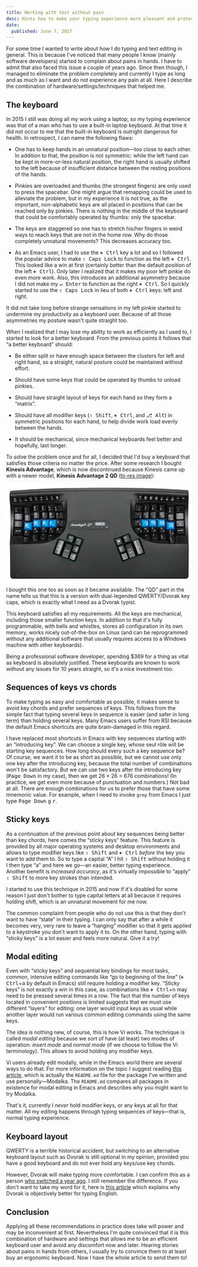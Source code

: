 ```yaml
---
title: Working with text without pain
desc: Hints how to make your typing experience more pleasant and protect yourself from RSI in the future.
date:
  published: June 7, 2017
---
```


For some time I wanted to write about how I do typing and text editing in
general. This is because I've noticed that many people I know (mainly
software developers) started to complain about pains in hands. I have to
admit that also faced this issue a couple of years ago. Since then though, I
managed to eliminate the problem completely and currently I type as long and
as much as I want and do not experience any pain at all. Here I describe the
combination of hardware/settings/techniques that helped me.

## The keyboard

In 2015 I still was doing all my work using a laptop, so my typing
experience was that of a man who has to use a built-in laptop keyboard. At
that time it did not occur to me that the built-in keyboard is outright
dangerous for health. In retrospect, I can name the following flaws:

* One has to keep hands in an unnatural position—too close to each other. In
  addition to that, the position is not symmetric: while the left hand can
  be kept in more-or-less natural position, the right hand is usually
  shifted to the left because of insufficient distance between the resting
  positions of the hands.

* Pinkies are overloaded and thumbs (the strongest fingers) are only used to
  press the spacebar. One might argue that remapping could be used to
  alleviate the problem, but in my experience it is not true, as the
  important, non-alphabetic keys are all placed in positions that can be
  reached only by pinkies. There is nothing in the middle of the keyboard
  that could be comfortably operated by thumbs: only the spacebar.

* The keys are staggered so one has to stretch his/her fingers in weird ways
  to reach keys that are not in the home row. Why do those completely
  unnatural movements? This decreases accuracy too.

* As an Emacs user, I had to use the <kbd>⎈ Ctrl</kbd> key a lot and so I
  followed the popular advice to make <kbd>⇪ Caps Lock</kbd> to function as
  the left <kbd>⎈ Ctrl</kbd>. This looked like a win at first (certainly
  better than the default position of the left <kbd>⎈ Ctrl</kbd>). Only
  later I realized that it makes my poor left pinkie do even more work.
  Also, this introduces an additional asymmetry because I did not make my
  <kbd>↵ Enter</kbd> to function as the right <kbd>⎈ Ctrl</kbd>. So I
  quickly started to use the <kbd>⇪ Caps Lock</kbd> in lieu of both <kbd>⎈
  Ctrl</kbd> keys: left and right.

It did not take long before strange sensations in my left pinkie started to
undermine my productivity as a keyboard user. Because of all those
asymmetries my posture wasn't quite straight too.

When I realized that I may lose my ability to work as efficiently as I used
to, I started to look for a better keyboard. From the previous points it
follows that “a better keyboard” should:

* Be either split or have enough space between the clusters for left and
  right hand, so a straight, natural posture could be maintained without
  effort.

* Should have some keys that could be operated by thumbs to unload pinkies.

* Should have straight layout of keys for each hand so they form a “matrix”.

* Should have all modifier keys (<kbd>⇧ Shift</kbd>, <kbd>⎈ Ctrl</kbd>, and
  <kbd>⎇ Alt</kbd>) in symmetric positions for each hand, to help divide
  work load evenly between the hands.

* It should be mechanical, since mechanical keyboards feel better and
  hopefully, last longer.

To solve the problem once and for all, I decided that I'd buy a keyboard
that satisfies those criteria no matter the price. After some research I
bought **Kinesis Advantage**, which is now discontinued because Kinesis came
up with a newer model, **Kinesis Advantage 2 QD**
([hi-res image](https://www.kinesis-ergo.com/wp-content/uploads/2016/07/kb600qd-oh-1977x1024.png)):

![Kinesis Advantage 2 QD](/static/img/kinesis-advantage-2-qd.png)

I bought this one too as soon as it became available. The “QD” part in the
name tells us that this is a version with dual-legended QWERTY/Dvorak key
caps, which is exactly what I need as a Dvorak typist.

This keyboard satisfies all my requirements. All the keys are mechanical,
including those smaller function keys. In addition to that it's fully
programmable, with bells and whistles, stores all configuration in its own
memory, works nicely out-of-the-box on Linux (and can be reprogrammed
without any additional software that usually requires access to a Windows
machine with other keyboards).

Being a professional software developer, spending $369 for a thing as vital
as keyboard is absolutely justified. These keyboards are known to work
without any issues for 10 years straight, so it's a nice investment too.

## Sequences of keys vs chords

To make typing as easy and comfortable as possible, it makes sense to avoid
key chords and prefer sequences of keys. This follows from the simple fact
that typing several keys in sequence is easier (and safer in long term) than
holding several keys. Many Emacs users suffer from RSI because the default
Emacs shortcuts are quite brain-damaged in this regard.

I have replaced most shortcuts in Emacs with key sequences starting with an
“introducing key”. We can choose a single key, whose seul rôle will be
starting key sequences. How long should every such a key sequence be? Of
course, we want it to be as short as possible, but we cannot use only one
key after the introducing key, because the total number of combinations
won't be satisfactory. But we can use two keys after the introducing key
(<kbd>Page Down</kbd> in my case), then we get 26 × 26 = 676 combinations!
(In practice, we get even more because of punctuation and numbers.) Not bad
at all. There are enough combinations for us to prefer those that have some
mnemonic value. For example, when I need to invoke `grep` from Emacs I just
type <kbd>Page Down</kbd> <kbd>g</kbd> <kbd>r</kbd>.

## Sticky keys

As a continuation of the previous point about key sequences being better
than key chords, here comes the “sticky keys” feature. This feature is
provided by all major operating systems and desktop environments and allows
to type modifier keys like <kbd>⇧ Shift</kbd> and <kbd>⎈ Ctrl</kbd> *before*
the key you want to add them to. So to type a capital “A” I hit <kbd>⇧
Shift</kbd> without holding it I then type “a” and here we go—an easier,
better typing experience. Another benefit is *increased accuracy*, as it's
virtually impossible to “apply” <kbd>⇧ Shift</kbd> to more key strokes than
intended.

I started to use this technique in 2015 and now if it's disabled for some
reason I just don't bother to type capital letters at all because it
requires holding shift, which is an unnatural movement for me now.

The common complaint from people who do not use this is that they don't want
to have “state” in their typing. I can only say that after a while it
becomes very, very rare to leave a “hanging” modifier so that it gets
applied to a keystroke you don't want to apply it to. On the other hand,
typing with “sticky keys” is a lot easier and feels more natural. Give it a
try!

## Modal editing

Even with “sticky keys” and sequential key bindings for most tasks, common,
intensive editing commands like “go to beginning of the line” (<kbd>⎈
Ctrl</kbd>+<kbd>a</kbd> by default in Emacs) still require holding a
modifier key. “Sticky keys” is not exactly a win in this case, as
combinations like <kbd>⎈ Ctrl</kbd>+<kbd>n</kbd> may need to be pressed
several times in a row. The fact that the number of keys located in
convenient positions is limited suggests that we must use different “layers”
for editing: one layer would input keys as usual while another layer would
run various common editing commands using the same keys.

The idea is nothing new, of course, this is how Vi works. The technique is
called *modal editing* because we sort of have (at least) two modes of
operation: *insert mode* and *normal mode* (if we choose to follow the Vi
terminology). This allows to avoid holding any modifier keys.

Vi users already edit modally, while in the Emacs world there are several
ways to do that. For more information on the topic I suggest reading
[this article](https://github.com/mrkkrp/modalka/blob/master/README.md),
which is actually the `README.md` file for the package I've written and use
personally—Modalka. The `README.md` compares all packages in existence for
modal editing in Emacs and describes why you might want to try Modalka.

That's it, currently I *never* hold modifier keys, or any keys at all for
that matter. All my editing happens through typing sequences of keys—that
is, normal typing experience.

## Keyboard layout

QWERTY is a terrible historical accident, but switching to an alternative
keyboard layout such as Dvorak is still optional in my opinion, provided you
have a good keyboard and do not ever hold any keys/use key chords.

However, Dvorak will make typing more comfortable. I can confirm this as a
person [who switched a year ago](/post/dvorak-rocks.html). I still remember
the difference. If you don't want to take my word for it, here
is [this article](http://infohost.nmt.edu/~shipman/ergo/parkinson.html)
which explains why Dvorak is objectively better for typing English.

## Conclusion

Applying all these recommendations in practice does take will power and may
be inconvenient at first. Nevertheless I'm quite convinced that it is this
combination of hardware and settings that allows me to be an efficient
keyboard user and avoid any discomfort now and later. Hearing stories about
pains in hands from others, I usually try to convince them to at least buy
an ergonomic keyboard. Now I have the whole article to send them to!
